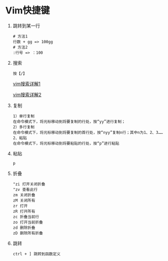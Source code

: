 # Vim快捷键

1. 跳转到某一行

   ```shell
   # 方法1
   行数 + gg => 100gg
   # 方法2
   :行号 => ：100
   ```

2. 搜索

   ```shell
   按【/】
   ```

   [vim搜索详解1](https://linux.cn/article-8288-1.html)

   [vim搜索详解2](https://www.jianshu.com/p/bdc1f7e689b3)

3. 复制

   ```shell
   1）单行复制
   在命令模式下，将光标移动到将要复制的行处，按“yy”进行复制；
   2）多行复制
   在命令模式下，将光标移动到将要复制的首行处，按“nyy”复制n行；其中n为1、2、3……
   2、粘贴
   在命令模式下，将光标移动到将要粘贴的行处，按“p”进行粘贴
   ```

4. 粘贴

   ```shell
   p
   ```

5. 折叠

   ```
   "zi 打开关闭折叠
   "zv 查看此行
   zm 关闭折叠
   zM 关闭所有
   zr 打开
   zR 打开所有
   zc 折叠当前行
   zo 打开当前折叠
   zd 删除折叠
   zD 删除所有折叠
   ```

6. 跳转

   ```
   ctrl + ]	跳转到函数定义
   ```

